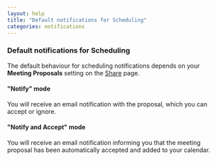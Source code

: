 ```yaml
---
layout: help
title: "Default notifications for Scheduling"
categories: notifications
---
```


### Default notifications for Scheduling

The default behaviour for scheduling notifications depends on your **Meeting Proposals** setting on the [Share](https://freebusy.io/share) page.

#### **"Notify" mode**
You will receive an email notification with the proposal, which you can accept or ignore. 

#### **"Notify and Accept" mode**
You will receive an email notification informing you that the meeting proposal has been automatically accepted and added to your calendar.